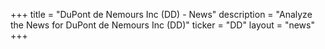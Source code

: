 +++
title = "DuPont de Nemours Inc (DD) - News"
description = "Analyze the News for DuPont de Nemours Inc (DD)"
ticker = "DD"
layout = "news"
+++

